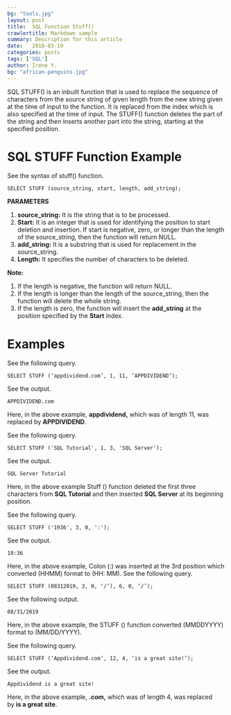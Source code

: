 ```yaml
---
bg: "tools.jpg"
layout: post
title:  SQL Function Stuff()
crawlertitle: Markdown sample
summary: Description for this article
date:   2018-03-19
categories: posts
tags: ['SQL']
author: Irene Y.
bg: "african-penguins.jpg"
---
```


SQL STUFF() is an inbuilt function that is used to replace the sequence of characters from the source string of given length from the new string given at the time of input to the function. It is replaced from the index which is also specified at the time of input. The STUFF() function deletes the part of the string and then inserts another part into the string, starting at the specified position.

# **SQL STUFF Function Example**

See the syntax of stuff() function.

```
SELECT STUFF (source_string, start, length, add_string);

```

**PARAMETERS**

1. **source_string:** It is the string that is to be processed.
2. **Start:** It is an integer that is used for identifying the position to start deletion and insertion. If start is negative, zero, or longer than the length of the source_string, then the function will return NULL.
3. **add_string:** It is a substring that is used for replacement in the source_string.
4. **Length:** It specifies the number of characters to be deleted.

**Note:**

1. If the length is negative, the function will return NULL.
2. If the length is longer than the length of the source_string, then the function will delete the whole string.
3. If the length is zero, the function will insert the **add_string** at the position specified by the **Start** index.

# **Examples**

See the following query.

```
SELECT STUFF (‘appdividend.com’, 1, 11, ’APPDIVIDEND’);

```

See the output.

```
APPDIVIDEND.com

```

Here, in the above example, **appdividend,** which was of length 11, was replaced by **APPDIVIDEND**.

See the following query.

```
SELECT STUFF ('SQL Tutorial', 1, 3, 'SQL Server');

```

See the output.

```
SQL Server Tutorial
```

Here, in the above example Stuff () function deleted the first three characters from **SQL Tutorial** and then inserted **SQL Server** at its beginning position.

See the following query.

```
SELECT STUFF ('1936', 3, 0, ':');

```

See the output.

```
19:36

```

Here, in the above example, Colon (:) was inserted at the 3rd position which converted (HHMM) format to (HH: MM). See the following query.

```
SELECT STUFF (08312019, 3, 0, ‘/’), 6, 0, ‘/’);

```

See the following output.

```
08/31/2019

```

Here, in the above example, the STUFF () function converted (MMDDYYYY) format to (MM/DD/YYYY).

See the following query.

```
SELECT STUFF (‘Appdividend.com’, 12, 4, ‘is a great site!’);

```

See the output.

```
Appdividend is a great site!

```

Here, in the above example, **.com,** which was of length 4, was replaced by **is a great site**.
